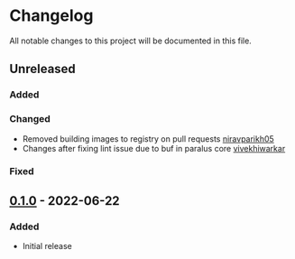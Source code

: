 # Changelog

All notable changes to this project will be documented in this file.

## Unreleased
### Added
### Changed
- Removed building images to registry on pull requests [niravparikh05](https://github.com/niravparikh05)
- Changes after fixing lint issue due to buf in paralus core [vivekhiwarkar](https://github.com/vivekhiwarkar)

### Fixed

## [0.1.0] - 2022-06-22
### Added
- Initial release

[Unreleased]: https://github.com/paralus/relay/compare/v0.1.0...HEAD
[0.1.0]: https://github.com/paralus/relay/releases/tag/v0.1.0
